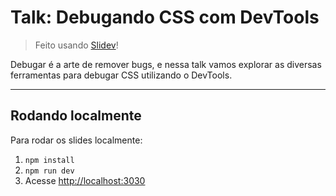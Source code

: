 # Talk: Debugando CSS com DevTools
> Feito usando [Slidev](https://github.com/slidevjs/slidev)!

Debugar é a arte de remover bugs, e nessa talk vamos explorar as diversas ferramentas para debugar CSS utilizando o DevTools.

---

## Rodando localmente 
Para rodar os slides localmente:

1. `npm install`
2. `npm run dev`
3. Acesse <http://localhost:3030>
